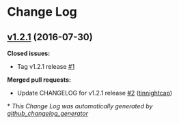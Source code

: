 # Change Log

## [v1.2.1](https://github.com/nubisproject/nubis-ci-cd/tree/v1.2.1) (2016-07-30)
**Closed issues:**

- Tag v1.2.1 release [\#1](https://github.com/nubisproject/nubis-ci-cd/issues/1)

**Merged pull requests:**

- Update CHANGELOG for v1.2.1 release [\#2](https://github.com/nubisproject/nubis-ci-cd/pull/2) ([tinnightcap](https://github.com/tinnightcap))



\* *This Change Log was automatically generated by [github_changelog_generator](https://github.com/skywinder/Github-Changelog-Generator)*